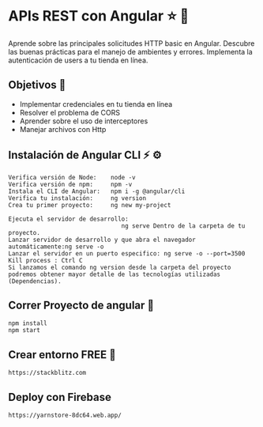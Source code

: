 
# APIs REST con Angular :star: :mechanical_arm:
Aprende sobre las principales solicitudes HTTP basic en Angular. Descubre las buenas prácticas para 
el manejo de ambientes y errores. Implementa la autenticación de users a tu tienda en línea.

## Objetivos :rocket:    
  * Implementar credenciales en tu tienda en línea
  * Resolver el problema de CORS
  * Aprender sobre el uso de interceptores
  * Manejar archivos con Http
  
## Instalación de Angular CLI  :zap: :gear:
  
    Verifica versión de Node:    node -v
    Verifica versión de npm:     npm -v
    Instala el CLI de Angular:   npm i -g @angular/cli
    Verifica tu instalación:     ng version
    Crea tu primer proyecto:     ng new my-project
                                    
    Ejecuta el servidor de desarrollo: 
                                    ng serve Dentro de la carpeta de tu proyecto.
    Lanzar servidor de desarrollo y que abra el navegador automáticamente:ng serve -o
    Lanzar el servidor en un puerto especifico: ng serve -o --port=3500
    Kill process : Ctrl C
    Si lanzamos el comando ng version desde la carpeta del proyecto podremos obtener mayor detalle de las tecnologías utilizadas (Dependencias).

## Correr Proyecto de angular :space_invader:
    npm install
    npm start


## Crear entorno FREE :green_heart:
    https://stackblitz.com

## Deploy con Firebase
    https://yarnstore-8dc64.web.app/
